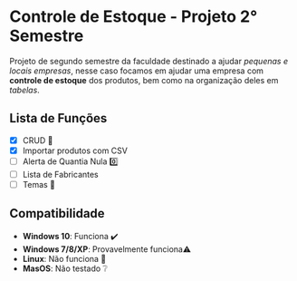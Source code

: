 # Controle de Estoque - Projeto 2° Semestre

Projeto de segundo semestre da faculdade destinado a ajudar *pequenas e locais empresas*, nesse caso focamos em ajudar uma empresa com **controle de estoque** dos produtos, bem como na organização deles em *tabelas*.

## Lista de Funções

- [x] CRUD 📑
- [x] Importar produtos com CSV
- [ ] Alerta de Quantia Nula 0️⃣
- [ ] Lista de Fabricantes
- [ ] Temas 🎨

## Compatibilidade

- **Windows 10**: Funciona ✔️
- **Windows 7/8/XP**: Provavelmente funciona⚠️
- **Linux**: Não funciona 🔴
- **MasOS**: Não testado ❔
